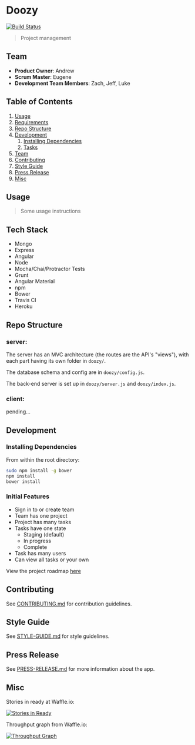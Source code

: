 # Doozy
[![Build Status](https://travis-ci.org/HR10Knights/HR10Knights.svg?branch=master)](https://travis-ci.org/HR10Knights/HR10Knights)

> Project management 

## Team

  - __Product Owner__: Andrew
  - __Scrum Master__: Eugene
  - __Development Team Members__: Zach, Jeff, Luke

## Table of Contents

1. [Usage](#usage)
1. [Requirements](#requirements)
1. [Repo Structure](#repo-structure)
1. [Development](#development)
    1. [Installing Dependencies](#installing-dependencies)
    1. [Tasks](#tasks)
1. [Team](#team)
1. [Contributing](#contributing)
1. [Style Guide](#style-guide)
1. [Press Release](#press-release)
1. [Misc](#misc)

## Usage

> Some usage instructions

## Tech Stack

- Mongo
- Express
- Angular
- Node
- Mocha/Chai/Protractor Tests
- Grunt
- Angular Material
- npm
- Bower
- Travis CI
- Heroku

## Repo Structure

### server:

The server has an MVC architecture (the routes are the API's "views"),
with each part having its own folder in `doozy/`.

The database schema and config are in `doozy/config.js`.

The back-end server is set up in `doozy/server.js` and `doozy/index.js`.

### client:

pending...

## Development

### Installing Dependencies

From within the root directory:

```sh
sudo npm install -g bower
npm install
bower install
```

### Initial Features

* Sign in to or create team
* Team has one project
* Project has many tasks
* Tasks have one state
  * Staging (default)
  * In progress
  * Complete
* Task has many users
* Can view all tasks or your own


View the project roadmap [here](https://github.com/HR10Knights/HR10Knights/issues?q=is%3Aissue+is%3Aopen)


## Contributing

See [CONTRIBUTING.md](_CONTRIBUTING.md) for contribution guidelines.

## Style Guide

See [STYLE-GUIDE.md](_STYLE-GUIDE.md) for style guidelines.

## Press Release

See [PRESS-RELEASE.md](_PRESS-RELEASE.md) for more information about the app.

## Misc

Stories in ready at Waffle.io:

[![Stories in Ready](https://badge.waffle.io/HR10Knights/HR10Knights.svg?label=ready&title=Ready)](http://waffle.io/HR10Knights/HR10Knights)

Throughput graph from Waffle.io:

[![Throughput Graph](https://graphs.waffle.io/HR10Knights/HR10Knights/throughput.svg)](https://waffle.io/HR10Knights/HR10Knights/metrics)
